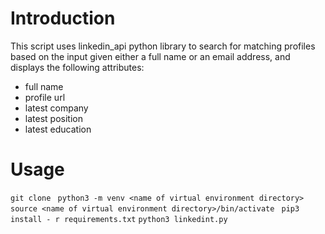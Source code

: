 # Introduction
This script uses linkedin_api python library to search for matching profiles based on the input given either a full name or an email address, and displays the following attributes:
- full name
- profile url
- latest company
- latest position
- latest education

# Usage
`git clone `
`python3 -m venv <name of virtual environment directory>`
`source <name of virtual environment directory>/bin/activate`
` pip3 install - r requirements.txt`
`python3 linkedint.py`
